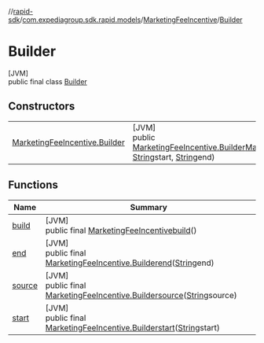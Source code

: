 //[rapid-sdk](../../../../index.md)/[com.expediagroup.sdk.rapid.models](../../index.md)/[MarketingFeeIncentive](../index.md)/[Builder](index.md)

# Builder

[JVM]\
public final class [Builder](index.md)

## Constructors

| | |
|---|---|
| [MarketingFeeIncentive.Builder](-marketing-fee-incentive.-builder.md) | [JVM]<br>public [MarketingFeeIncentive.Builder](index.md)[MarketingFeeIncentive.Builder](-marketing-fee-incentive.-builder.md)([String](https://docs.oracle.com/javase/8/docs/api/java/lang/String.html)source, [String](https://docs.oracle.com/javase/8/docs/api/java/lang/String.html)start, [String](https://docs.oracle.com/javase/8/docs/api/java/lang/String.html)end) |

## Functions

| Name | Summary |
|---|---|
| [build](build.md) | [JVM]<br>public final [MarketingFeeIncentive](../index.md)[build](build.md)() |
| [end](end.md) | [JVM]<br>public final [MarketingFeeIncentive.Builder](index.md)[end](end.md)([String](https://docs.oracle.com/javase/8/docs/api/java/lang/String.html)end) |
| [source](source.md) | [JVM]<br>public final [MarketingFeeIncentive.Builder](index.md)[source](source.md)([String](https://docs.oracle.com/javase/8/docs/api/java/lang/String.html)source) |
| [start](start.md) | [JVM]<br>public final [MarketingFeeIncentive.Builder](index.md)[start](start.md)([String](https://docs.oracle.com/javase/8/docs/api/java/lang/String.html)start) |
